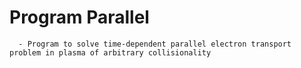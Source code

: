 # Program Parallel

  	  - Program to solve time-dependent parallel electron transport problem in plasma of arbitrary collisionality